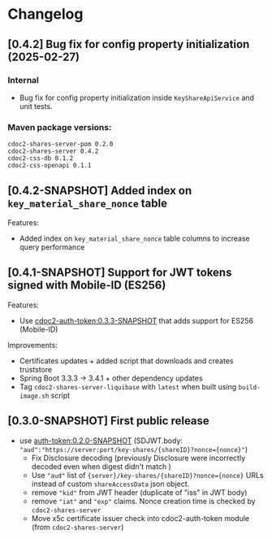 # Changelog

## [0.4.2] Bug fix for config property initialization (2025-02-27)

### Internal

* Bug fix for config property initialization inside `KeyShareApiService` and unit tests.

### Maven package versions:
```
cdoc2-shares-server-pom 0.2.0
cdoc2-shares-server 0.4.2
cdoc2-css-db 0.1.2
cdoc2-css-openapi 0.1.1
```

## [0.4.2-SNAPSHOT] Added index on `key_material_share_nonce` table

Features:
* Added index on `key_material_share_nonce` table columns to increase query performance

## [0.4.1-SNAPSHOT] Support for JWT tokens signed with Mobile-ID (ES256)

Features:
* Use [cdoc2-auth-token:0.3.3-SNAPSHOT](https://github.com/open-eid/cdoc2-auth) that adds support 
  for ES256 (Mobile-ID)

Improvements:
* Certificates updates + added script that downloads and creates truststore
* Spring Boot 3.3.3 -> 3.4.1 + other dependency updates
* Tag `cdoc2-shares-server-liquibase` with `latest` when built using `build-image.sh` script  

## [0.3.0-SNAPSHOT] First public release 

* use [auth-token:0.2.0-SNAPSHOT](https://github.com/open-eid/cdoc2-auth) (SDJWT.body: `"aud":"https://server:port/key-shares/{shareID}?nonce={nonce}"`)
  - Fix Disclosure decoding (previously Disclosure were incorrectly decoded even when digest didn't match )
  - Use `"aud"` list of `{server}/key-shares/{shareID}?nonce={nonce}` URLs instead of custom `shareAccessData` json object.
  - remove `"kid"` from JWT header (duplicate of "iss" in JWT body)
  - remove `"iat"` and `"exp"` claims. Nonce creation time is checked by `cdoc2-shares-server`
  - Move x5c certificate issuer check into cdoc2-auth-token module (from `cdoc2-shares-server`) 
